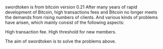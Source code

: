 swordtoken is from bitcoin version 0.21
After many years of rapid development of Bitcoin, high transactions fees and Bitcoin no longer meets the demands from rising numbers of clients. And various kinds of problems have arisen, which mainly consist of the following aspects:


High transaction fee.
High threshold for new members.

The aim of swordtoken is to solve the problems above.
